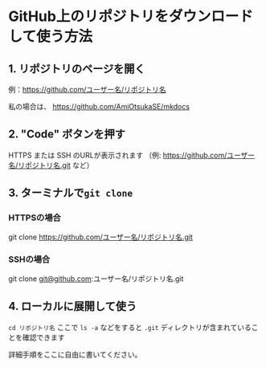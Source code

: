 # GitHub上のリポジトリをダウンロードして使う方法

## 1. リポジトリのページを開く
例：https://github.com/ユーザー名/リポジトリ名

私の場合は、 https://github.com/AmiOtsukaSE/mkdocs

## 2. "Code" ボタンを押す

HTTPS または SSH のURLが表示されます
（例: https://github.com/ユーザー名/リポジトリ名.git など）

## 3. ターミナルで`git clone` 
### HTTPSの場合
git clone https://github.com/ユーザー名/リポジトリ名.git

### SSHの場合
git clone git@github.com:ユーザー名/リポジトリ名.git

## 4. ローカルに展開して使う
`cd リポジトリ名`
ここで `ls -a` などをすると `.git` ディレクトリが含まれていることを確認できます

詳細手順をここに自由に書いてください。


